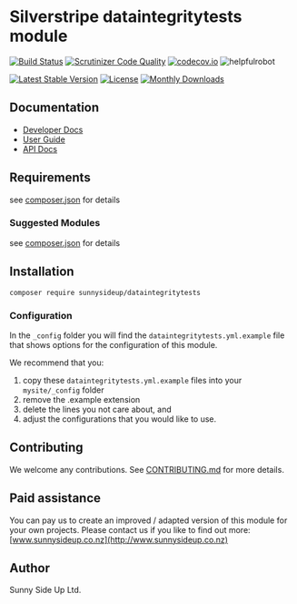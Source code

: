 # Silverstripe dataintegritytests module
[![Build Status](https://travis-ci.org/sunnysideup/silverstripe-dataintegritytests.svg?branch=master)](https://travis-ci.org/sunnysideup/silverstripe-dataintegritytests)
[![Scrutinizer Code Quality](https://scrutinizer-ci.com/g/sunnysideup/silverstripe-dataintegritytests/badges/quality-score.png?b=master)](https://scrutinizer-ci.com/g/sunnysideup/silverstripe-dataintegritytests/?branch=master)
[![codecov.io](https://codecov.io/github/sunnysideup/silverstripe-dataintegritytests/coverage.svg?branch=master)](https://codecov.io/github/sunnysideup/silverstripe-dataintegritytests?branch=master)
![helpfulrobot](https://helpfulrobot.io/sunnysideup/dataintegritytests/badge)

[![Latest Stable Version](https://poser.pugx.org/sunnysideup/dataintegritytests/version)](https://packagist.org/packages/sunnysideup/dataintegritytests)
[![License](https://poser.pugx.org/sunnysideup/dataintegritytests/license)](https://packagist.org/packages/sunnysideup/dataintegritytests)
[![Monthly Downloads](https://poser.pugx.org/sunnysideup/dataintegritytests/d/monthly)](https://packagist.org/packages/sunnysideup/dataintegritytests)


## Documentation



 * [Developer Docs](docs/en/INDEX.md)
 * [User Guide](docs/en/userguide.md)
 * [API Docs](http://docs.ssmods.com/sunnysideup/dataintegritytests/classes.xhtml)

## Requirements



see [composer.json](composer.json) for details

### Suggested Modules



see [composer.json](composer.json) for details


## Installation


```
composer require sunnysideup/dataintegritytests
```

### Configuration



In the `_config` folder you will find the `dataintegritytests.yml.example`
file that shows options for the configuration of this module.

We recommend that you:

  1. copy these `dataintegritytests.yml.example` files into your
`mysite/_config` folder
  2. remove the .example extension
  3. delete the lines you not care about, and
  4. adjust the configurations that you would like to use.


## Contributing



We welcome any contributions. See [CONTRIBUTING.md](CONTRIBUTING.md) for more details.

## Paid assistance



You can pay us to create an improved / adapted version of this module for your own projects.  Please contact us if you like to find out more: [www.sunnysideup.co.nz](http://www.sunnysideup.co.nz)

## Author



Sunny Side Up Ltd.
